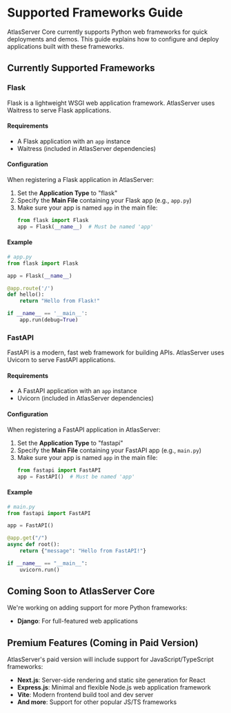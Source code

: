 # Supported Frameworks Guide

AtlasServer Core currently supports Python web frameworks for quick deployments and demos. This guide explains how to configure and deploy applications built with these frameworks.

## Currently Supported Frameworks

### Flask

Flask is a lightweight WSGI web application framework. AtlasServer uses Waitress to serve Flask applications.

#### Requirements

- A Flask application with an `app` instance
- Waitress (included in AtlasServer dependencies)

#### Configuration

When registering a Flask application in AtlasServer:

1. Set the **Application Type** to "flask"
2. Specify the **Main File** containing your Flask app (e.g., `app.py`)
3. Make sure your app is named `app` in the main file:
   ```python
   from flask import Flask
   app = Flask(__name__)  # Must be named 'app'
   ```

#### Example

```python
# app.py
from flask import Flask

app = Flask(__name__)

@app.route('/')
def hello():
    return "Hello from Flask!"

if __name__ == '__main__':
    app.run(debug=True)
```

### FastAPI

FastAPI is a modern, fast web framework for building APIs. AtlasServer uses Uvicorn to serve FastAPI applications.

#### Requirements

- A FastAPI application with an `app` instance
- Uvicorn (included in AtlasServer dependencies)

#### Configuration

When registering a FastAPI application in AtlasServer:

1. Set the **Application Type** to "fastapi"
2. Specify the **Main File** containing your FastAPI app (e.g., `main.py`)
3. Make sure your app is named `app` in the main file:
   ```python
   from fastapi import FastAPI
   app = FastAPI()  # Must be named 'app'
   ```

#### Example

```python
# main.py
from fastapi import FastAPI

app = FastAPI()

@app.get("/")
async def root():
    return {"message": "Hello from FastAPI!"}

if __name__ == "__main__":
    uvicorn.run()
```

## Coming Soon to AtlasServer Core

We're working on adding support for more Python frameworks:

- **Django**: For full-featured web applications

## Premium Features (Coming in Paid Version)

AtlasServer's paid version will include support for JavaScript/TypeScript frameworks:

- **Next.js**: Server-side rendering and static site generation for React
- **Express.js**: Minimal and flexible Node.js web application framework
- **Vite**: Modern frontend build tool and dev server
- **And more**: Support for other popular JS/TS frameworks
